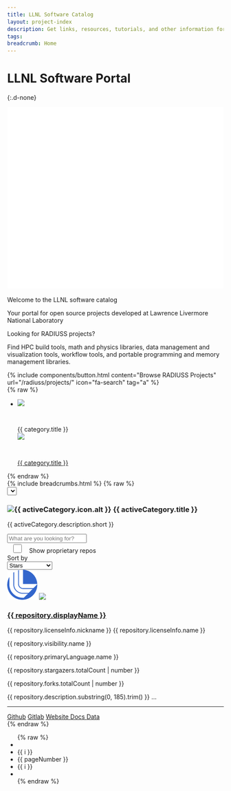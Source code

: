 ```yaml
---
title: LLNL Software Catalog
layout: project-index
description: Get links, resources, tutorials, and other information for developers at the Lab who want to participate in our software community.
tags: 
breadcrumb: Home
---
```


# LLNL Software Portal
{:.d-none}

<div class="hero-home">
    <div class="container d-flex align-items-center">
        <div class="row text-white">
            <div class="col-12 offset-md-2 col-md-8 offset-lg-0 col-lg-8">
                <div class="hero-content-container d-lg-flex flex-column flex-lg-row align-items-center text-center text-lg-start">
                    <img class="me-lg-3 logo mb-4 mb-lg-0" src="/assets/images/software-logomark-white.png" />
                    <div class="content d-block">
                        <p class="h1 text-balance fw-light">Welcome to the LLNL software catalog</p>
                        <p class="text-balance fs-18">Your portal for open source projects developed at Lawrence Livermore National Laboratory</p>
                    </div>
                </div>
            </div>
        </div>
    </div>
</div>
<div class="bg-light-blue">
    <div class="container">
        <div class="row">
            <div class="col-12 col-md-8 mb-3 mt-3">
                <p class="fw-bold mt-4 cta-title">Looking for RADIUSS projects? </p>
                <p class="cta-text">Find HPC build tools, math and physics libraries, data management and visualization tools, workflow tools, and portable programming and memory management libraries.</p>
            </div>
            <div class="col-12 col-md-4 text-center d-flex align-items-center justify-content-center justify-content-lg-end mb-4 mb-md-0">
                {% include components/button.html content="Browse RADIUSS Projects" url="/radiuss/projects/" icon="fa-search" tag="a" %}
            </div>
        </div>
    </div>
</div>

<div ng-app="app" ng-controller="ProjectController" ng-show="categories.length" class="clearfix contain-paint" ng-cloak>
    {% raw %}
    <div class="d-none d-xl-block sticky-xxl-top mt-3" ng-if="categories.length">
        <ul class="col-12 col-xl-2 float-lg-start ps-3 d-flex flex-column list-unstyled" id="llnl-side-container">
            <li role="button" ng-repeat="category in categories | orderBy: 'title'">
                <div ng-if="!category.url" ng-click="setCategory(category)" ng-class="{'llnl-list-item d-flex align-items-center px-2 my-2 fs-14 fw-medium': true, 'active text-software-blue': category.hash === activeCategory.hash }">
                    <div ng-if="category.icon.path" class="icon me-3 d-flex align-items-center justify-content-center">
                        <img class="logo" src="{{ category.icon.path }}" />
                    </div>
                    <div ng-if="category.icon.fa" class="icon me-3 d-flex align-items-center justify-content-center" style="width: 42px; height: 42px;">
                        <i class="fa fa-light {{ category.icon.fa }} fa-lg"></i>
                    </div>
                    <span>{{ category.title }}</span>
                </div>
                <a role="button" ng-if="category.url" href="{{ category.url }}" ng-class="{'llnl-list-item d-flex align-items-center px-2 my-2 fs-14 fw-medium text-decoration-none text-body-default': true, 'active text-software-blue': category.hash === activeCategory.hash, 'external-link': category.url }">
                    <div ng-if="category.icon.path" class="icon me-3 d-flex align-items-center justify-content-center">
                        <img class="logo" src="{{ category.icon.path }}">
                    </div>
                    <div ng-if="category.icon.fa" class="icon me-3 d-flex align-items-center justify-content-center" style="width: 42px; height: 42px;">
                        <i class="fa fa-light {{ category.icon.fa }} fa-lg"></i>
                    </div>
                    <span>{{ category.title }}</span>
                </a>
            </li>
        </ul>
    </div>
    {% endraw %}
    <div class="container">
        <div class="row">
            <div class="col-12">
                {% include breadcrumbs.html %}
                {% raw %}
                <div class="d-xl-none">
                    <select class="form-select mb-3" aria-label=".form-select-lg" ng-model="activeCategory" ng-change="onCategoryChange()" ng-options="category as category.title for category in categories">
                    </select>
                </div>
                <div class="row mb-3" ng-show="activeCategory">
                    <div class="offset-sm-3 col-12 col-sm-6 text-center">
                        <div class="category d-flex justify-content-center align-items-center">
                            <h3 class="my-0 fw-bold active-category-title">
                                <img ng-if="activeCategory.icon.path" class="me-2" src="{{ activeCategory.icon.path }}" alt="{{ activeCategory.icon.alt }}" height="30" />
                                <i ng-if="!activeCategory.icon.path && activeCategory.icon.fa" class="me-2 fa fa-light {{ activeCategory.icon.fa }} fs-20 align-middle"></i>
                                {{ activeCategory.title }}
                            </h3>
                        </div>
                        <p class="fw-semibold active-category-description">{{ activeCategory.description.short }}</p>
                    </div>
                </div>
                <div class="row fs-14 fw-medium">
                    <div class="col-12 col-lg-6 d-flex align-items-center mb-4 mb-md-0">
                        <input class="form-control fs-14 fw-semibold" type="text" name="query" placeholder="What are you looking for?" ng-model="query" />
                        <i class="fa fa-light fa-search text-software-blue ms--2"></i>
                    </div>
                    <div class="col-7 col-md-6 col-lg-3 d-flex align-items-center text-quantum-slate mt-md-2">
                        <div class="form-check form-switch">
                            <input class="form-check-input" type="checkbox" role="switch" id="flexSwitchCheckDefault" ng-model="showProprietaryRepositories" style="height: 1.5em; width: 3em;">
                            <label class="form-check-label fw-medium fs-14 ms-2" for="flexSwitchCheckDefault">Show proprietary repos </label><i class="fa fa-light fa-lock ms-2"></i>
                        </div>
                    </div>
                    <div class="col-5 col-md-6 col-lg-3 row align-items-center justify-content-end px-0 text-quantum-slate mt-md-2">
                        <div class="col-4 text-end">
                            <label class="col-form-label fw-medium">Sort by</label>
                        </div>
                        <div class="col-8 px-0">
                            <select class="form-control form-select fs-14 fw-semibold sort-by" id="sort" name="sort" ng-model="sortBy">
                                <option value="-stargazers.totalCount">Stars</option>
                                <option value="owner.login">Organization</option>
                                <option value="name">Repo Name</option>
                                <option value="-forks.totalCount">Forks</option>
                                <option value="-pullRequests_Merged.totalCount">Pull Requests</option>
                            </select>
                        </div>
                    </div>  
                </div>
                <div class="row mt-3 gx-27 gy-27" id="repository-container">
                    <div class="col-12 col-md-6 col-xl-4 text-decoration-none text-black llnl-card-perspective transition-slide-up" ng-repeat="repository in filteredRepositories = (repositories | filter:filterByCategory | filter:filterByQuery | filter:filterByPrivacy) | orderBy: sortBy : sortByReverse | limitTo: perPage : perPage * (pageNumber - 1)">
                        <div class="llnl-card d-flex flex-column justify-content-between box-shadow-16 text-decoration-none text-black bg-white">
                            <div class="header text-center mt-4 position-relative px-4">
                                <i ng-if="repository.isProprietary" class="fa fa-light fa-lock float-end translate-middle-x position-absolute top-5 right-5" style="top: 1em; right: 1em;"></i>
                                <div class="image-decorator d-inline-block box-shadow-20-inset">
                                        <div class="d-flex align-items-center justify-content-center" style="height: 100%;">
                                            <img ng-if="!repository.logo" class="logo" src="/assets/images/logomark.png" />
                                            <img ng-if="repository.logo" class="logo" src="{{ '/assets/images/logos/' + repository.logo }}" />
                                    </div>
                                </div>
                                <h3 class="mt-3 fs-20">
                                    <a class="d-inline-block text-black text-decoration-underline-hover text-nowrap overflow-hidden text-truncate" href="{{ repository.url }}" style="max-width: min(30ch, 100%)">{{ repository.displayName }}</a>
                                </h3>
                            </div>
                            <div class="content px-4">
                                <div class="metadata d-flex justify-content-between text-quantum-slate">
                                    <div class="text-start">
                                        <p class="mt-2 mb-0" ng-if="repository.licenseInfo">
                                            <i class="fa fa-light fa-file-certificate me-1"></i>
                                            <span ng-if="repository.licenseInfo.nickname" class="fw-semibold">{{ repository.licenseInfo.nickname }}</span>
                                            <span ng-if="!repository.licenseInfo.nickname" class="fw-semibold">{{ repository.licenseInfo.name }}</span>
                                        </p>
                                        <p class="mt-2 mb-0" ng-if="repository.visibility">
                                            <i class="fa fa-light fa-shield-keyhole me-1"></i>
                                            <span class="fw-semibold">{{ repository.visibility.name }}</span>
                                        </p>
                                        <p class="mt-1" ng-if="repository.primaryLanguage">
                                            <i class="fa fa-light fa-code me-1"></i>
                                            <span class="fw-semibold">{{ repository.primaryLanguage.name }}</span>
                                        </p>
                                    </div>
                                    <div class="text-end">
                                        <p class="mt-2 mb-0" ng-if="repository.stargazers">
                                            <i class="fa fa-light fa-star me-1"></i>
                                            <span class="fw-semibold fixed-width-5">{{ repository.stargazers.totalCount | number }}</span>
                                        </p>
                                        <p class="mt-1" ng-if="repository.forks">
                                            <i class="fa fa-light fa-code-fork me-1"></i>
                                            <span class="fw-semibold d= fixed-width-5">{{ repository.forks.totalCount | number }}</span>
                                        </p>
                                    </div>
                                </div>
                                <p class="description">{{ repository.description.substring(0, 185).trim() }}
                                    <span ng-if="repository.description.length > 185">&#x2026;</span>
                                </p>
                            </div>
                            <div class="links">
                                <hr class="bg-quantum-slate border-2" />
                                <div class="d-flex justify-content-around my-3 links">
                                    <a ng-if="repository.url && repository.url.indexOf('github.com') > -1" class="text-decoration-none text-black text-black-hover" href="{{ repository.url }}">
                                        <i class="fa fa-light fa-github fw-semibold text-software-blue me-1"></i> Github</a>
                                    <a ng-if="repository.url && repository.url.indexOf('gitlab.') > -1" class="text-decoration-none text-black text-black-hover" href="{{ repository.url }}">
                                        <i class="fa fa-light fa-gitlab fw-semibold text-software-blue me-1"></i> Gitlab</a>
                                    <a ng-if="repository.homepageUrl" class="text-decoration-none text-black text-black-hover" href="{{ repository.homepageUrl }}">
                                        <i class="fa fa-light fa-globe fw-semibold text-software-blue text-black-hover me-1"></i> Website </a>
                                    <a ng-if="repository.documentation" class="text-decoration-none text-black text-black-hover" href="{{ repository.documentation }}">
                                        <i class="fa fa-light fa-file-lines fw-semibold text-software-blue text-black-hover me-1"></i> Docs </a>
                                    <a ng-if="repository && !repository.isProprietary" class="text-decoration-none text-black text-black-hover" href="{{ '/repo/#!/' + repository.nameWithOwner}}">
                                        <i class="fa fa-light fa-chart-mixed fw-semibold text-software-blue text-black-hover me-1"></i> Data </a>
                                </div>
                            </div>
                        </div>
                    </div>
                </div> {% endraw %}
            </div>
            <div class="row my-5">
                <div class="col-12 text-center mx-auto" ng-if="filteredRepositories.length / perPage > 1">
                    <nav aria-label="Pagination fs-13">
                        <ul class="pagination justify-content-center box-shadow-3-6 mx-auto w-fit-content overflow-hidden rounded">
                            {% raw %}
                            <li class="page-item d-inline-block" ng-if="pageNumber > 1">
                                <a class="page-link text-software-blue text-white-hover border-0 rounded" role="button" ng-click="setPage(pageNumber - 1)"><i class="fa fa-light fa-chevrons-left"></i></a>
                            </li>
                            <li class="page-item d-inline-block" ng-repeat="i in range(Math.max(pageNumber - 3, 1), pageNumber - 1)">
                                <a class="page-link border-0" role="button" ng-click="setPage(i)">{{ i }}</a>
                            </li>
                            <li class="page-item d-inline-block">
                                <a class="page-link border-0 active">{{ pageNumber }}</a>
                            </li>
                            <li class="page-item d-inline-block" ng-repeat="i in range(pageNumber + 1, Math.ceil(Math.min(pageNumber + 3, filteredRepositories.length / perPage)) )">
                                <a class="page-link border-0" role="button" ng-click="setPage(i)">{{ i }}</a>
                            </li>
                            <li class="page-item d-inline-block" ng-if="pageNumber < filteredRepositories.length / perPage">
                                <a class="page-link cursor-pointer text-software-blue text-white-hover border-0 rounded" role="button" ng-click="setPage(pageNumber + 1)"><i class="fa fa-light fa-chevrons-right"></i></a>
                            </li>
                            {% endraw %}
                        </ul>
                    </nav>
                </div>
            </div>
        </div>
    </div>
</div>

<!--script src="/assets/js/libs/angular.min.js"></script-->
<script src="/assets/js/libs/angular.js"></script>
<script src="/assets/js/libs/angular-animate.min.js"></script>
<script src="/assets/js/projects/index.js"></script>
